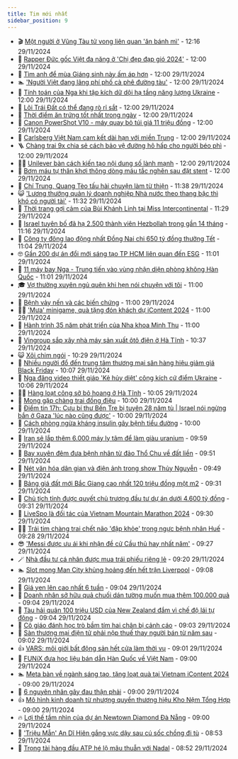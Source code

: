 ```yaml
---
title: Tim mới nhất
sidebar_position: 9
---
```


<!-- vnexpress-tin-moi-nhat:START -->
- 🎬 [Một người ở Vũng Tàu tử vong liên quan &#39;ăn bánh mì&#39;](https://vnexpress.net/mot-nguoi-o-vung-tau-tu-vong-lien-quan-an-banh-mi-4822038.html) - 12:16 29/11/2024
- 🐎 [Rapper Đức gốc Việt đa năng ở &#39;Chị đẹp đạp gió 2024&#39;](https://vnexpress.net/rapper-duc-goc-viet-da-nang-o-chi-dep-dap-gio-2024-4820417.html) - 12:00 29/11/2024
- 🦍 [Tìm anh để mùa Giáng sinh này ấm áp hơn](https://vnexpress.net/tim-anh-de-mua-giang-sinh-nay-am-ap-hon-4821953.html) - 12:00 29/11/2024
- 🏊 [&#39;Người Việt đang lãng phí phố cà phê đường tàu&#39;](https://vnexpress.net/nguoi-viet-dang-lang-phi-pho-ca-phe-duong-tau-4821942.html) - 12:00 29/11/2024
- 🎊 [Tính toán của Nga khi tập kích dữ dội hạ tầng năng lượng Ukraine](https://vnexpress.net/tinh-toan-cua-nga-khi-tap-kich-du-doi-ha-tang-nang-luong-ukraine-4821730.html) - 12:00 29/11/2024
- 🎃 [Lõi Trái Đất có thể đang rò rỉ sắt](https://vnexpress.net/loi-trai-dat-co-the-dang-ro-ri-sat-4821704.html) - 12:00 29/11/2024
- 🧰 [Thời điểm ăn trứng tốt nhất trong ngày](https://vnexpress.net/thoi-diem-an-trung-tot-nhat-trong-ngay-4818856.html) - 12:00 29/11/2024
- 🔭 [Canon PowerShot V10 - máy quay bỏ túi giá 11 triệu đồng](https://vnexpress.net/canon-powershot-v10-may-quay-bo-tui-gia-11-trieu-dong-4821982.html) - 12:00 29/11/2024
- 🫶 [Carlsberg Việt Nam cam kết dài hạn với miền Trung](https://vnexpress.net/carlsberg-viet-nam-cam-ket-dai-han-voi-mien-trung-4822029.html) - 12:00 29/11/2024
- 🪜 [Chàng trai 9x chia sẻ cách bảo vệ đường hô hấp cho người béo phì](https://vnexpress.net/chang-trai-9x-chia-se-cach-bao-ve-duong-ho-hap-cho-nguoi-beo-phi-4822008.html) - 12:00 29/11/2024
- 👨‍🏫 [Unilever bàn cách kiến tạo nội dung số lành mạnh](https://vnexpress.net/unilever-ban-cach-kien-tao-noi-dung-so-lanh-manh-4821978.html) - 12:00 29/11/2024
- 🎊 [Bơm máu tự thân khơi thông dòng máu tắc nghẽn sau đặt stent](https://vnexpress.net/bom-mau-tu-than-khoi-thong-dong-mau-tac-nghen-sau-dat-stent-4821524.html) - 12:00 29/11/2024
- 🎊 [Chí Trung, Quang Tèo tấu hài chuyện làm từ thiện](https://vnexpress.net/chi-trung-quang-teo-tau-hai-chuyen-lam-tu-thien-4821740.html) - 11:38 29/11/2024
- 😺 [&#39;Lương thưởng quản lý doanh nghiệp Nhà nước theo thang bậc thì khó có người tài&#39;](https://vnexpress.net/luong-thuong-quan-ly-doanh-nghiep-nha-nuoc-theo-thang-bac-thi-kho-co-nguoi-tai-4821989.html) - 11:32 29/11/2024
- 🐘 [Thời trang gợi cảm của Bùi Khánh Linh tại Miss Intercontinental](https://vnexpress.net/thoi-trang-goi-cam-cua-bui-khanh-linh-tai-miss-intercontinental-4821859.html) - 11:29 29/11/2024
- 🌁 [Israel tuyên bố đã hạ 2.500 thành viên Hezbollah trong gần 14 tháng](https://vnexpress.net/israel-tuyen-bo-da-ha-2-500-thanh-vien-hezbollah-trong-gan-14-thang-4821947.html) - 11:16 29/11/2024
- 🐲 [Công ty đông lao động nhất Đồng Nai chi 650 tỷ đồng thưởng Tết](https://vnexpress.net/cong-ty-dong-lao-dong-nhat-dong-nai-chi-650-ty-dong-thuong-tet-4822011.html) - 11:04 29/11/2024
- 🤓 [Gần 200 dự án đổi mới sáng tạo TP HCM liên quan đến ESG](https://vnexpress.net/gan-200-du-an-doi-moi-sang-tao-tp-hcm-lien-quan-den-esg-4821939.html) - 11:01 29/11/2024
- 💪 [11 máy bay Nga - Trung tiến vào vùng nhận diện phòng không Hàn Quốc](https://vnexpress.net/11-may-bay-nga-trung-tien-vao-vung-nhan-dien-phong-khong-han-quoc-4822002.html) - 11:01 29/11/2024
- 🎓 [Vợ thường xuyên ngủ quên khi hẹn nói chuyện với tôi](https://vnexpress.net/vo-thuong-xuyen-ngu-quen-khi-hen-noi-chuyen-voi-toi-4821809.html) - 11:00 29/11/2024
- 🫣 [Bệnh vảy nến và các biến chứng](https://vnexpress.net/benh-vay-nen-va-cac-bien-chung-4821825.html) - 11:00 29/11/2024
- 🧑‍💻 [&#39;Mưa&#39; minigame, quà tặng đón khách dự iContent 2024](https://vnexpress.net/mua-minigame-qua-tang-don-khach-du-icontent-2024-4821680.html) - 11:00 29/11/2024
- 🐲 [Hành trình 35 năm phát triển của Nha khoa Minh Thu](https://vnexpress.net/hanh-trinh-35-nam-phat-trien-cua-nha-khoa-minh-thu-4819197.html) - 11:00 29/11/2024
- 🌝 [Vingroup sắp xây nhà máy sản xuất ôtô điện ở Hà Tĩnh](https://vnexpress.net/vingroup-sap-xay-nha-may-san-xuat-oto-dien-o-ha-tinh-4822010.html) - 10:37 29/11/2024
- 😺 [Xôi chim ngói](https://vnexpress.net/xoi-chim-ngoi-4821917.html) - 10:29 29/11/2024
- 🐎 [Nhiều người đổ đến trung tâm thương mại săn hàng hiệu giảm giá Black Friday](https://vnexpress.net/nhieu-nguoi-do-den-trung-tam-thuong-mai-san-hang-hieu-giam-gia-black-friday-4821964.html) - 10:07 29/11/2024
- 🎡 [Nga đăng video thiết giáp &#39;Kẻ hủy diệt&#39; công kích cứ điểm Ukraine](https://vnexpress.net/nga-dang-video-thiet-giap-ke-huy-diet-cong-kich-cu-diem-ukraine-4821986.html) - 10:06 29/11/2024
- 👨‍🏫 [Hàng loạt công sở bỏ hoang ở Hà Tĩnh](https://vnexpress.net/hang-loat-cong-so-bo-hoang-o-ha-tinh-4821893.html) - 10:05 29/11/2024
- 🦆 [Mong gặp chàng trai đồng điệu](https://vnexpress.net/mong-gap-chang-trai-dong-dieu-4821928.html) - 10:00 29/11/2024
- 🚦 [Điểm tin 17h: Cựu bí thư Bến Tre bị tuyên 28 năm tù | Israel nói ngừng bắn ở Gaza &#39;lúc nào cũng được&#39;](https://vnexpress.net/diem-tin-17h-cuu-bi-thu-ben-tre-bi-tuyen-28-nam-tu-israel-noi-ngung-ban-o-gaza-luc-nao-cung-duoc-4822005.html) - 10:00 29/11/2024
- 💫 [Cách phòng ngừa kháng insulin gây bệnh tiểu đường](https://vnexpress.net/cach-phong-ngua-khang-insulin-gay-benh-tieu-duong-4821896.html) - 10:00 29/11/2024
- 🎉 [Iran sẽ lắp thêm 6.000 máy ly tâm để làm giàu uranium](https://vnexpress.net/iran-se-lap-them-6-000-may-ly-tam-de-lam-giau-uranium-4821910.html) - 09:59 29/11/2024
- 🌋 [Bay xuyên đêm đưa bệnh nhân từ đảo Thổ Chu về đất liền](https://vnexpress.net/bay-xuyen-dem-dua-benh-nhan-tu-dao-tho-chu-ve-dat-lien-4821946.html) - 09:51 29/11/2024
- 🤖 [Nét văn hóa dân gian và điện ảnh trong show Thủy Nguyễn](https://vnexpress.net/net-van-hoa-dan-gian-va-dien-anh-trong-show-thuy-nguyen-4821827.html) - 09:49 29/11/2024
- 🦏 [Bảng giá đất mới Bắc Giang cao nhất 120 triệu đồng một m2](https://vnexpress.net/bang-gia-dat-moi-bac-giang-cao-nhat-120-trieu-dong-mot-m2-4821820.html) - 09:31 29/11/2024
- 🦩 [Chủ tịch tỉnh được quyết chủ trương đầu tư dự án dưới 4.600 tỷ đồng](https://vnexpress.net/chu-tich-tinh-duoc-quyet-chu-truong-dau-tu-du-an-duoi-4-600-ty-dong-4821971.html) - 09:31 29/11/2024
- 👺 [LiveSpo là đối tác của Vietnam Mountain Marathon 2024](https://vnexpress.net/livespo-la-doi-tac-cua-vietnam-mountain-marathon-2024-4821868.html) - 09:30 29/11/2024
- 🧑‍🏫 [Trái tim chàng trai chết não &#39;đập khỏe&#39; trong ngực bệnh nhân Huế](https://vnexpress.net/trai-tim-chang-trai-chet-nao-dap-khoe-trong-nguc-benh-nhan-hue-4821932.html) - 09:28 29/11/2024
- 😎 [&#39;Messi được ưu ái khi nhận đề cử Cầu thủ hay nhất năm&#39;](https://vnexpress.net/messi-duoc-uu-ai-khi-nhan-de-cu-cau-thu-hay-nhat-nam-4821914.html) - 09:27 29/11/2024
- 🪄 [Nhà đầu tư cá nhân được mua trái phiếu riêng lẻ](https://vnexpress.net/nha-dau-tu-ca-nhan-duoc-mua-trai-phieu-rieng-le-4821979.html) - 09:20 29/11/2024
- 🏊 [Slot mong Man City khủng hoảng đến hết trận Liverpool](https://vnexpress.net/slot-mong-man-city-khung-hoang-den-het-tran-liverpool-4821731.html) - 09:08 29/11/2024
- 💃 [Giá yen lên cao nhất 6 tuần](https://vnexpress.net/gia-yen-len-cao-nhat-6-tuan-4821927.html) - 09:04 29/11/2024
- 🦆 [Doanh nhân sở hữu quả chuối dán tường muốn mua thêm 100.000 quả](https://vnexpress.net/doanh-nhan-so-huu-qua-chuoi-dan-tuong-muon-mua-them-100-000-qua-4821948.html) - 09:04 29/11/2024
- 🎊 [Tàu hải quân 100 triệu USD của New Zealand đắm vì chế độ lái tự động](https://vnexpress.net/tau-hai-quan-100-trieu-usd-cua-new-zealand-dam-vi-che-do-lai-tu-dong-4821858.html) - 09:04 29/11/2024
- 👺 [Cô giáo đánh học trò bầm tím hai chân bị cảnh cáo](https://vnexpress.net/co-giao-danh-hoc-tro-bam-tim-hai-chan-bi-canh-cao-4821945.html) - 09:03 29/11/2024
- 🎡 [Sàn thương mại điện tử phải nộp thuế thay người bán từ năm sau](https://vnexpress.net/san-thuong-mai-dien-tu-phai-nop-thue-thay-nguoi-ban-tu-nam-sau-4821925.html) - 09:02 29/11/2024
- 👍 [VARS: môi giới bất động sản hết cửa làm thời vụ](https://vnexpress.net/vars-moi-gioi-bat-dong-san-het-cua-lam-thoi-vu-4821926.html) - 09:01 29/11/2024
- 🐎 [FUNiX đưa học liệu bán dẫn Hàn Quốc về Việt Nam](https://vnexpress.net/funix-dua-hoc-lieu-ban-dan-han-quoc-ve-viet-nam-4821916.html) - 09:00 29/11/2024
- 🏊 [Meta bàn về ngành sáng tạo, tặng loạt quà tại Vietnam iContent 2024](https://vnexpress.net/meta-ban-ve-nganh-sang-tao-tang-loat-qua-tai-vietnam-icontent-2024-4821807.html) - 09:00 29/11/2024
- 🦩 [6 nguyên nhân gây đau thận phải](https://vnexpress.net/6-nguyen-nhan-gay-dau-than-phai-4821772.html) - 09:00 29/11/2024
- 👍 [Mô hình kinh doanh từ nhượng quyền thương hiệu Kho Nệm Tổng Hợp](https://vnexpress.net/mo-hinh-kinh-doanh-tu-nhuong-quyen-thuong-hieu-kho-nem-tong-hop-4821582.html) - 09:00 29/11/2024
- 🔥 [Lợi thế tầm nhìn của dự án Newtown Diamond Đà Nẵng](https://vnexpress.net/loi-the-tam-nhin-cua-du-an-newtown-diamond-da-nang-4819070.html) - 09:00 29/11/2024
- 💄 [&#39;Triệu Mẫn&#39; An Dĩ Hiên gắng vực dậy sau cú sốc chồng đi tù](https://vnexpress.net/trieu-man-an-di-hien-gang-vuc-day-sau-cu-soc-chong-di-tu-4821915.html) - 08:53 29/11/2024
- 🤡 [Trọng tài hàng đầu ATP hé lộ mâu thuẫn với Nadal](https://vnexpress.net/trong-tai-hang-dau-atp-he-lo-mau-thuan-voi-nadal-4821965.html) - 08:52 29/11/2024<!-- vnexpress-tin-moi-nhat:END -->
